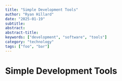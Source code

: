```yaml
---
title: "Simple Development Tools"
author: "Ryan Hillard"
date: "2025-01-19"
subtitle:
abstract:
abstract-title:
keywords: ["development", "software", "tools"]
category: "technology"
tags: ["foo", "bar"]
---
```


# Simple Development Tools